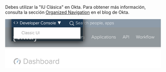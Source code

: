 Debes utilizar la "IU Clásica" en Okta. Para obtener más información, consulta la sección [Organized Navigation](https://developer.okta.com/blog/2017/09/25/all-new-developer-console#new-look--feel) en el blog de Okta.

![Seleccionar "IU Clásica" en el selector de estilos de UI de Okta sobre el tablero](/assets/images/help/saml/okta-classic-ui.png)